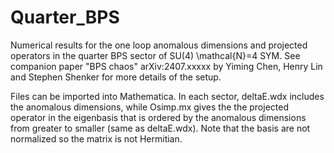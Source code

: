 # Quarter_BPS
Numerical results for the one loop anomalous dimensions and projected operators in the quarter BPS sector of SU(4) \mathcal{N}=4 SYM. See companion paper "BPS chaos" arXiv:2407.xxxxx by Yiming Chen, Henry Lin and Stephen Shenker for more details of the setup.

Files can be imported into Mathematica. In each sector, deltaE.wdx includes the anomalous dimensions, while Osimp.mx gives the the projected operator in the eigenbasis that is ordered by the anomalous dimensions from greater to smaller (same as deltaE.wdx). Note that the basis are not normalized so the matrix is not Hermitian.
